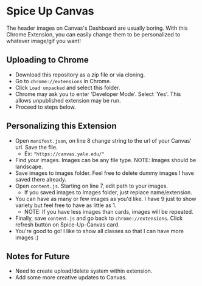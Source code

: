 # Spice Up Canvas
The header images on Canvas's Dashboard are usually boring. With this Chrome Extension, you can easily change them to be personalized to whatever image/gif you want!

## Uploading to Chrome
- Download this repository as a zip file or via cloning.
- Go to `chrome://extensions` in Chrome.
- Click `Load unpacked` and select this folder.
- Chrome may ask you to enter 'Developer Mode'. Select 'Yes'. This allows unpublished extension may be run.
- Proceed to steps below.

## Personalizing this Extension
- Open `manifest.json`, on line 8 change string to the url of your Canvas' url. Save the file.
  - Ex: `"https://canvas.yale.edu/"`
- Find your images. Images can be any file type. NOTE: Images should be landscape.
- Save images to images folder. Feel free to delete dummy images I have saved there already.
- Open `content.js`. Starting on line 7, edit path to your images.
  - If you saved images to Images folder, just replace name/extension.
- You can have as many or few images as you'd like. I have 9 just to show variety but feel free to have as little as 1.
  - NOTE: If you have less images than cards, images will be repeated.
- Finally, save `content.js` and go back to `chrome://extensions`. Click refresh button on Spice-Up-Canvas card. 
- You're good to go! I like to show all classes so that I can have more images :)

## Notes for Future
- Need to create upload/delete system within extension.
- Add some more creative updates to Canvas.
